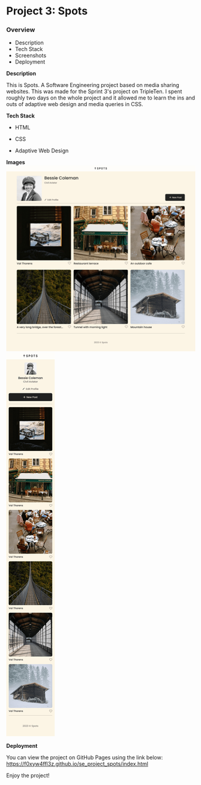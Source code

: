 # Project 3: Spots

### Overview

- Description
- Tech Stack
- Screenshots
- Deployment

**Description**

This is Spots. A Software Engineering project based on media sharing websites. This was made for the Sprint 3's project on TripleTen. I spent roughly two days on the whole project and it allowed me to learn the ins and outs of adaptive web design and media queries in CSS.

**Tech Stack**

- HTML

- CSS

- Adaptive Web Design

**Images**  
 ![Spots Desktop View](./images/preview/spots-app-1440px.png)
![Spots Mobile View](./images/preview/spots-app-mobile-version.png)

**Deployment**

You can view the project on GitHub Pages using the link below:
https://f0xyw4ffl3z.github.io/se_project_spots/index.html

Enjoy the project!
